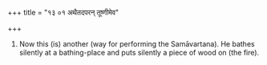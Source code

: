 +++
title = "१३ ०१ अथैतदपरन् तूष्णीमेव"

+++
1. Now this (is) another (way for performing the Samāvartana). He bathes silently at a bathing-place and puts silently a piece of wood on (the fire).

